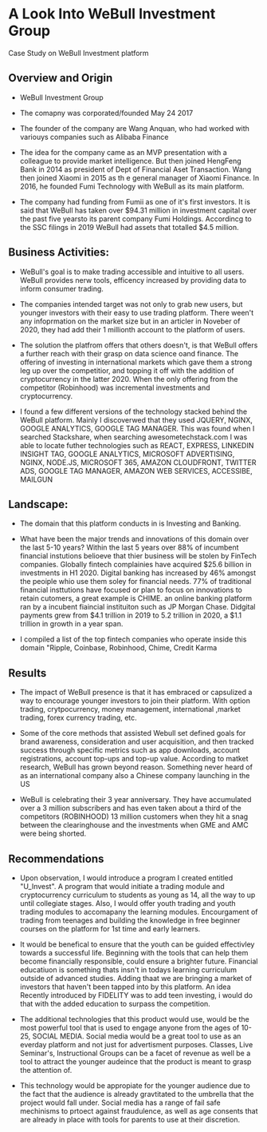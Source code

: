 # A Look Into WeBull Investment Group

Case Study on WeBull Investment platform

## Overview and Origin

* WeBull Investment Group

* The comapny was corporated/founded May 24 2017

* The founder of the company are Wang Anquan, who had worked with variouys companies such as Alibaba Finance

* The idea for the company came as an MVP presentation with a colleague to provide market intelligence. But then joined HengFeng Bank in 2014 as president of Dept of Financial Aset Transaction. Wang then joined Xiaomi in 2015 as th e general manager of Xiaomi Finance. In 2016, he founded Fumi Technology with WeBull as its main platform.

* The company had funding from Fumii as one of it's first investors. It is said that WeBull has taken over $94.31 million in investment capital over the past five yearsto its parent company Fumi Holdings. Accordincg to the SSC filings in 2019 WeBull had assets that totalled $4.5 million. 


## Business Activities:

* WeBull's goal is to make trading accessible and intuitive to all users. WeBull provides nerw tools, efficency increased by providing data to inform consumer trading. 

* The companies intended target was not only to grab new users, but younger investors with their easy to use trading platform.   There ween't any infoprmation on the market size but in an articler in Noveber of 2020, they had add their 1 millionth account to the platform of users. 

* The solution the platfrom offers that others doesn't, is that WeBull offers a further reach with their grasp on data science oand finance. The offering of investing in international markets which gave them a strong leg up over the competitior, and topping it off with the addition of cryptocurrency in the latter 2020. When the only offering from the competitor (Robinhood) was incremental investments and cryptocurrency.

* I found a few different versions of the technology stacked behind the WeBull platform. Mainly I discoverwed that they used JQUERY, NGINX, GOOGLE ANALYTICS, GOOGLE TAG MANAGER. This was found when I searched Stackshare, when searching awesometechstack.com I was able to locate futher technologies such as REACT, EXPRESS, LINKEDIN INSIGHT TAG, GOOGLE ANALYTICS, MICROSOFT ADVERTISING, NGINX, NODE.JS, MICROSOFT 365, AMAZON CLOUDFRONT, TWITTER ADS, GOOGLE TAG MANAGER, AMAZON WEB SERVICES, ACCESSIBE, MAILGUN


## Landscape:

* The domain that this platform conducts in is Investing and Banking. 

* What have been the major trends and innovations of this domain over the last 5-10 years? Within the last 5 years over 88% of incumbent financial instutions belioeve that thier business will be stolen by FinTech companies. Globally fintech complainies have acquired $25.6 billion in investments in H1 2020. Digital banking has increased by 46% amongst the peoiple whio use them soley for financial needs. 77% of traditional financial insttutions have focused or plan to focus on innovations to retain cutomers, a great example is CHIME. an online banking platform ran by a incubent fiaincial instituiton such as JP Morgan Chase. Didgital payments grew from $4.1 trillion in 2019 to 5.2 trillion in 2020, a $1.1 trillion in growth in a year span. 

* I compiled a list of the top fintech companies who operate inside this domain "Ripple, Coinbase, Robinhood, Chime,  Credit Karma


## Results

* The impact of WeBull presence is that it has embraced or capsulized a way to encourage younger investors to join their platform. With option trading, crytpocurrency, money management, international ,market trading, forex currency trading, etc. 

* Some of the core methods that assisted Webull set defined goals for brand awareness, consideration and user acquisition, and then tracked success through specific metrics such as app downloads, account registrations, account top-ups and top-up value. According to matket research, WeBull has grown beyond reason. Something never heard of as an international company also a Chinese company launching in the US

* WeBull is celebrating their 3 year anniversary. They have accumulated over a 3 million subscribers and has even taken about a third of the competitors (ROBINHOOD) 13 million customers when they hit a snag between the clearinghouse and the investments when GME and AMC were being shorted.


## Recommendations

* Upon observation, I would introduce a program I created entitled "U_Invest". A program that would initiate a trading module and cryptocurrency curriculum to students as young as 14, all the way to up until collegiate stages. Also, I would offer youth trading and youth trading modules to accomapany the learning modules. Encourgament of trading from teenages and building the knowledge in free beginner courses on the platform for 1st time and early learners.

* It would be benefical to ensure that the youth can be guided effectivley towards a successful life. Beginning with the tools that can help them become financially responsible, could ensure a brighter future. Financial educatiuon is something thats insn't in todays learning curriculum outside of advanced studies. Adding thaat we are bringing a market of investors that haven't been tapped into by this platform. An idea Recently introduced by FIDELITY was to add teen investing, i would do that with the added education to surpass the competition.

* The additional technologies that this product would use, would be the most powerful tool that is used to engage anyone from the ages of 10-25, SOCIAL MEDIA. Social media would be a great tool to use as an everday platform and not just for advertisment purposes. Classes, Live Seminar's, Instructional Groups can be a facet of revenue as well be a tool to attract the younger audeince that the product is meant to grasp the attention of. 

* This technology would be appropiate for the younger audience due to the fact that the audience is already gravtitated to the umbrella that the project would fall under. Social media has a range of fail safe mechinisms to prtoect against fraudulence, as well as age consents that are already in place with tools for parents to use at their discretion.

